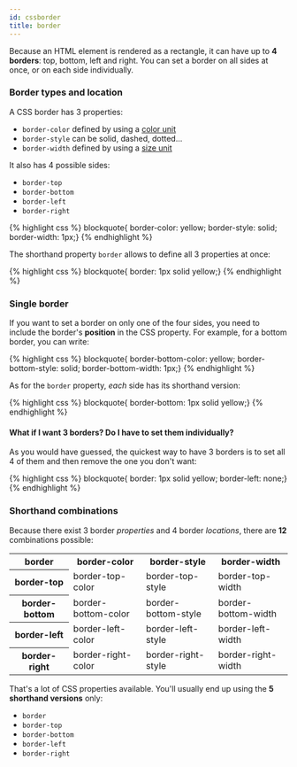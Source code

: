 ```yaml
---
id: cssborder
title: border
---
```


Because an HTML element is rendered as a rectangle, it can have up to **4 borders**: top, bottom, left and right. You can set a border on all sides at once, or on each side individually.

### Border types and location

A CSS border has 3 properties:

* `border-color` defined by using a [color unit](css-color-units.html)
* `border-style` can be solid, dashed, dotted...
* `border-width` defined by using a [size unit](css-size-units.html)

It also has 4 possible sides:

* `border-top`
* `border-bottom`
* `border-left`
* `border-right`

{% highlight css %}
blockquote{ border-color: yellow; border-style: solid; border-width: 1px;}
{% endhighlight %}

The shorthand property `border` allows to define all 3 properties at once:

{% highlight css %}
blockquote{ border: 1px solid yellow;}
{% endhighlight %}

### Single border

If you want to set a border on only one of the four sides, you need to include the border's **position** in the CSS property. For example, for a bottom border, you can write:

{% highlight css %}
blockquote{ border-bottom-color: yellow; border-bottom-style: solid; border-bottom-width: 1px;}
{% endhighlight %}

As for the `border` property, _each_ side has its shorthand version:

{% highlight css %}
blockquote{ border-bottom: 1px solid yellow;}
{% endhighlight %}

#### What if I want 3 borders? Do I have to set them individually?

As you would have guessed, the quickest way to have 3 borders is to set all 4 of them and then remove the one you don't want:

{% highlight css %}
blockquote{ border: 1px solid yellow; border-left: none;}
{% endhighlight %}

### Shorthand combinations

Because there exist 3 border _properties_ and 4 border _locations_, there are **12** combinations possible:

<div class="table">
  <table>
    <tr>
      <th>border</th>
      <th>border-color</th>
      <th>border-style</th>
      <th>border-width</th>
    </tr>
    <tr>
      <th>border-top</th>
      <td>border-top-color</td>
      <td>border-top-style</td>
      <td>border-top-width</td>
    </tr>
    <tr>
      <th>border-bottom</th>
      <td>border-bottom-color</td>
      <td>border-bottom-style</td>
      <td>border-bottom-width</td>
    </tr>
    <tr>
      <th>border-left</th>
      <td>border-left-color</td>
      <td>border-left-style</td>
      <td>border-left-width</td>
    </tr>
    <tr>
      <th>border-right</th>
      <td>border-right-color</td>
      <td>border-right-style</td>
      <td>border-right-width</td>
    </tr>
  </table>
</div>

That's a lot of CSS properties available. You'll usually end up using the **5 shorthand versions** only:

* `border`
* `border-top`
* `border-bottom`
* `border-left`
* `border-right`
